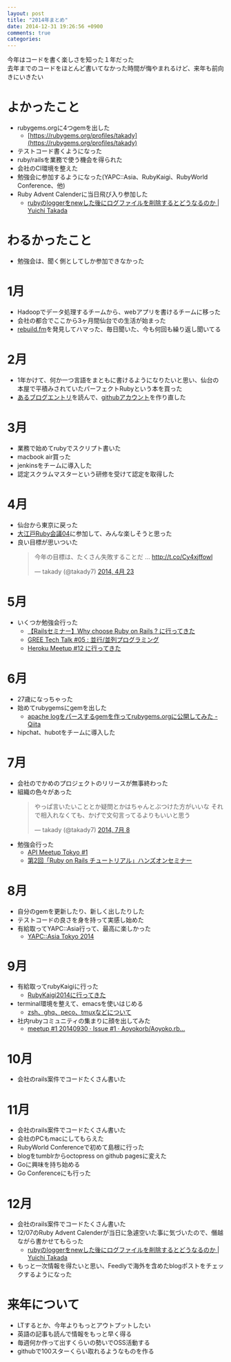 ```yaml
---
layout: post
title: "2014年まとめ"
date: 2014-12-31 19:26:56 +0900
comments: true
categories: 
---
```


今年はコードを書く楽しさを知った１年だった  
去年までのコードをほとんど書いてなかった時間が悔やまれるけど、来年も前向きにいきたい  

# よかったこと
- rubygems.orgに4つgemを出した
  - [https://rubygems.org/profiles/takady](https://rubygems.org/profiles/takady)
- テストコード書くようになった
- ruby/railsを業務で使う機会を得られた
- 会社のCI環境を整えた
- 勉強会に参加するようになった(YAPC::Asia、RubyKaigi、RubyWorld Conference、他)
- Ruby Advent Calenderに当日飛び入り参加した
  - [rubyのloggerをnewした後にログファイルを削除するとどうなるのか | Yuichi Takada](http://takady.github.io/blog/2014/12/07/file-safe-logger/)

# わるかったこと
- 勉強会は、聞く側としてしか参加できなかった

# 1月
- Hadoopでデータ処理するチームから、webアプリを書けるチームに移った
- 会社の都合でここから3ヶ月間仙台での生活が始まった
- [rebuild.fm](http://rebuild.fm/)を発見してハマった、毎日聞いた、今も何回も繰り返し聞いてる

# 2月
- 1年かけて、何か一つ言語をまともに書けるようになりたいと思い、仙台の本屋で平積みされていたパーフェクトRubyという本を買った
- [あるブログエントリ](http://tagomoris.hatenablog.com/entry/2014/02/25/091607)を読んで、[githubアカウント](https://github.com/takady)を作り直した

# 3月
- 業務で始めてrubyでスクリプト書いた
- macbook air買った
- jenkinsをチームに導入した
- 認定スクラムマスターという研修を受けて認定を取得した

# 4月
- 仙台から東京に戻った
- [大江戸Ruby会議04](http://regional.rubykaigi.org/oedo04/)に参加して、みんな楽しそうと思った
- 良い目標が思いついた
    <blockquote class="twitter-tweet" lang="ja"><p>今年の目標は、たくさん失敗することだ … <a href="http://t.co/Cy4xjffowl">http://t.co/Cy4xjffowl</a></p>&mdash; takady (@takady7) <a href="https://twitter.com/takady7/status/458937108955004928">2014, 4月 23</a></blockquote>
<script async src="//platform.twitter.com/widgets.js" charset="utf-8"></script>

# 5月
- いくつか勉強会行った
  - [【Railsセミナー】Why choose Ruby on Rails ? に行ってきた](http://blog.takady.net/post/85298039456/rails-why-choose-ruby-on-rails)
  - [GREE Tech Talk #05 : 並行/並列プログラミング](http://blog.takady.net/post/85727186336/gree-tech-talk-05)
  - [Heroku Meetup #12 に行ってきた](http://blog.takady.net/post/86500885716/heroku-meetup-12)

# 6月
- 27歳になっちゃった
- 始めてrubygemsにgemを出した
  - [apache logをパースするgemを作ってrubygems.orgに公開してみた - Qiita](http://qiita.com/takady/items/a4858c09b56e2b185814)
- hipchat、hubotをチームに導入した

# 7月
- 会社のでかめのプロジェクトのリリースが無事終わった
- 組織の色々があった
    <blockquote class="twitter-tweet" lang="ja"><p>やっぱ言いたいこととか疑問とかはちゃんとぶつけた方がいいな&#10;それで相入れなくても、かげで文句言ってるよりもいいと思う</p>&mdash; takady (@takady7) <a href="https://twitter.com/takady7/status/486426378556813313">2014, 7月 8</a></blockquote>
<script async src="//platform.twitter.com/widgets.js" charset="utf-8"></script>
- 勉強会行った
  - [API Meetup Tokyo #1](http://blog.takady.net/post/91457205306/api-meetup-tokyo-1)
  - [第2回「Ruby on Rails チュートリアル」ハンズオンセミナー](http://blog.takady.net/post/92888711266/2-ruby-on-rails)

# 8月
- 自分のgemを更新したり、新しく出したりした
- テストコードの良さを身を持って実感し始めた
- 有給取ってYAPC::Asia行って、最高に楽しかった
  - [YAPC::Asia Tokyo 2014](http://blog.takady.net/post/96242359616/yapc-asia-tokyo-2014)

# 9月
- 有給取ってrubyKaigiに行った
  - [RubyKaigi2014に行ってきた](http://blog.takady.net/post/98302265911/rubykaigi2014)
- terminal環境を整えて、emacsを使いはじめる
  - [zsh、ghq、peco、tmuxなどについて](http://blog.takady.net/post/98303277811/zsh-ghq-peco-tmux)
- 社内rubyコミュニティの集まりに顔を出してみた
  - [meetup #1 20140930 · Issue #1 · Aoyokorb/Aoyoko.rb...](http://blog.takady.net/post/98803250651/meetup-1-20140930-issue-1-aoyokorb-aoyoko-rb)

# 10月
- 会社のrails案件でコードたくさん書いた

# 11月
- 会社のrails案件でコードたくさん書いた
- 会社のPCもmacにしてもらえた
- RubyWorld Conferenceで初めて島根に行った
- blogをtumblrからoctopress on github pagesに変えた
- Goに興味を持ち始める
- Go Conferenceにも行った

# 12月
- 会社のrails案件でコードたくさん書いた
- 12/07のRuby Advent Calenderが当日に急遽空いた事に気づいたので、僭越ながら書かせてもらった
  - [rubyのloggerをnewした後にログファイルを削除するとどうなるのか | Yuichi Takada](http://takady.github.io/blog/2014/12/07/file-safe-logger/)
- もっと一次情報を得たいと思い、Feedlyで海外を含めたblogポストをチェックするようになった

# 来年について
- LTするとか、今年よりもっとアウトプットしたい
- 英語の記事も読んで情報をもっと早く得る
- 毎週何か作って出すくらいの勢いでOSS活動する
- githubで100スターくらい取れるようなものを作る
